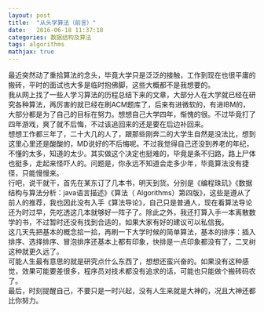 ```yaml
---
layout: post
title:  "从头学算法（前言）"
date:   2016-06-18 11:37:18
categories: 数据结构及算法
tags: algorithms
mathjax: true
---
```


最近突然动了重拾算法的念头，毕竟大学只是泛泛的接触，工作到现在也很平庸的搬砖，平时的面试也大多是临时抱佛脚，这些大概都不是我想要的。  
我从网上找了一些人学习算法的历程总结下来的文章，大部分人在大学就已经在研究各种算法，再厉害的就已经在刷ACM题库了，后来有进微软的，有进IBM的，大部分都是为了自己的目标在努力。想想自己大学四年，惭愧的很。不过毕竟打了四年游戏，爽了就不后悔，不过该追回来的还是要在后边补回来。  
想想工作都三年了，二十大几的人了，跟那些刚奔二的大学生自然是没法比，想到这里心里还是酸酸的，MD说好的不后悔呢。不过我觉得自己还没到养老的年纪，不懂的太多，知道的太少。其实做这个决定也挺难的，毕竟是条不归路，路上尸体也挺多，走起来怪吓人的。问题是，你永远不知道会走多少年，毕竟算法没有捷径，只能慢慢来。  
行吧，说干就干，首先在某东订了几本书，明天到货。分别是《编程珠玑》《数据结构与算法分析：java语言描述》《算法（ Algorithms）第四版》，这些是遵从了前人的推荐，我也因此没有入手《算法导论》，自己只是普通人，现在看算法导论还为时过早，先吃透这几本就够好一阵子了。除此之外，我还打算入手一本离散数学的书，不过暂时还没有找到合适的，如果大家有好的建议可以私信我。  
这几天先把基本的概念拾一拾，再刷一下大学时候的简单算法，基本的排序：插入排序、选择排序、冒泡排序还基本上都有印象，快排是一点印象都没有了，二叉树这种就更久远了。  
可能人生最有意思的就是研究点什么东西了，想想还蛮兴奋的。如果没有这种感觉，效果可能要差很多，程序员对技术都没有追求的话，可能也只能做个搬砖码农了。  
最后，时刻提醒自己，不要只是一时兴起，没有人生来就是大神的，况且大神还都比你努力。




